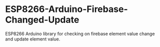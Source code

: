 # ESP8266-Arduino-Firebase-Changed-Update
ESP8266 Arduino library for checking on firebase element value change and update element value.
